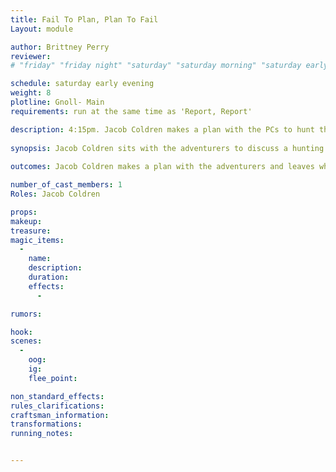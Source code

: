 ```yaml
---
title: Fail To Plan, Plan To Fail
Layout: module

author: Brittney Perry
reviewer: 
# "friday" "friday night" "saturday" "saturday morning" "saturday early afternoon" "saturday early evening" "saturday night" "reaction" "tavern setup" "townsfolk" "randoms"

schedule: saturday early evening
weight: 8
plotline: Gnoll- Main
requirements: run at the same time as 'Report, Report'

description: 4:15pm. Jacob Coldren makes a plan with the PCs to hunt the gnolls at around dusk, when they bed down for the day, while Ehrendil Gredove takes a report of information (a continuance of 'Report').
 
synopsis: Jacob Coldren sits with the adventurers to discuss a hunting strategy for the gnolls and to take any notes. He will strongly suggest going after them at dark or after, so they are bedded down for the day.
 
outcomes: Jacob Coldren makes a plan with the adventurers and leaves when he wants

number_of_cast_members: 1
Roles: Jacob Coldren

props: 
makeup: 
treasure: 
magic_items:
  - 
    name: 
    description:  
    duration: 
    effects: 
      - 

rumors: 

hook: 
scenes: 
  - 
    oog: 
    ig: 
    flee_point: 

non_standard_effects: 
rules_clarifications: 
craftsman_information: 
transformations: 
running_notes: 


---
```

